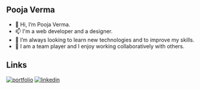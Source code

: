 ## Pooja Verma

- 👋 Hi, I’m Pooja Verma.
- 📫 I'm a web developer and a designer.
- 👀 I’m always looking to learn new technologies and to improve my skills.
- 👯 I am a team player and I enjoy working collaboratively with others.

## Links
[![portfolio](https://img.shields.io/badge/my_portfolio-000?style=for-the-badge&logo=ko-fi&logoColor=white)](https://poojaverma7491.github.io/pooja)
[![linkedin](https://img.shields.io/badge/linkedin-0A66C2?style=for-the-badge&logo=linkedin&logoColor=white)](https://www.linkedin.com/in/pooja-verma-22b94b214)

